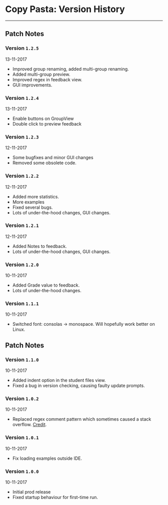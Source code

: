 # Copy Pasta: Version History
___

## Patch Notes

### Version `1.2.5`
13-11-2017
* Improved group renaming, added multi-group renaming.
* Added multi-group preview.
* Improved regex in feedback view.
* GUI improvements.

### Version `1.2.4`
13-11-2017
* Enable buttons on GroupView
* Double click to preview feedback

### Version `1.2.3`
12-11-2017
* Some bugfixes and minor GUI changes
* Removed some obsolete code.

### Version `1.2.2`
12-11-2017
* Added more statistics.
* More examples
* Fixed several bugs.
* Lots of under-the-hood changes, GUI changes.

### Version `1.2.1`
12-11-2017
* Added Notes to feedback.
* Lots of under-the-hood changes, GUI changes.

### Version `1.2.0`
10-11-2017
* Added Grade value to feedback.
* Lots of under-the-hood changes.

### Version `1.1.1`
10-11-2017
* Switched font: consolas -> monospace. Will hopefully work better on Linux.

## Patch Notes
### Version `1.1.0`
10-11-2017
* Added indent option in the student files view.
* Fixed a bug in version checking, causing faulty update prompts.

### Version `1.0.2`
10-11-2017
* Replaced regex comment pattern which sometimes caused a stack overflow.
[Credit](https://stackoverflow.com/a/1740692).

### Version `1.0.1`
10-11-2017
* Fix loading examples outside IDE.

### Version `1.0.0`
10-11-2017
* Initial prod release
* Fixed startup behaviour for first-time run.